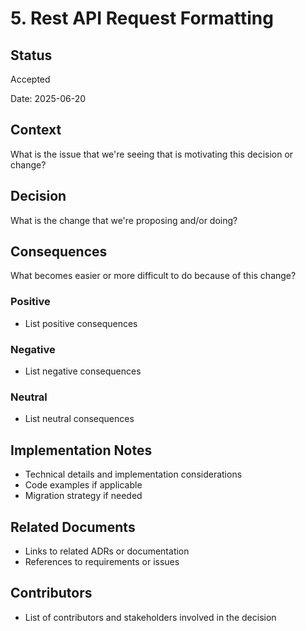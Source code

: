 # 5. Rest API Request Formatting

## Status

Accepted

Date: 2025-06-20

## Context

What is the issue that we're seeing that is motivating this decision or change?

## Decision

What is the change that we're proposing and/or doing?

## Consequences

What becomes easier or more difficult to do because of this change?

### Positive

- List positive consequences

### Negative

- List negative consequences

### Neutral

- List neutral consequences

## Implementation Notes

- Technical details and implementation considerations
- Code examples if applicable
- Migration strategy if needed

## Related Documents

- Links to related ADRs or documentation
- References to requirements or issues

## Contributors

- List of contributors and stakeholders involved in the decision
